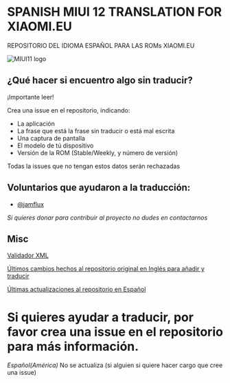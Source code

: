# SPANISH MIUI 12 TRANSLATION FOR XIAOMI.EU
REPOSITORIO DEL IDIOMA ESPAÑOL PARA LAS ROMs XIAOMI.EU

![MIUI11 logo](https://i.imgur.com/CHsqrkY.png)

## ¿Qué hacer si encuentro algo sin traducir?
¡Importante leer!

Crea una issue en el repositorio, indicando:
* La aplicación
* La frase que está la frase sin traducir o está mal escrita
* Una captura de pantalla
* El modelo de tú dispositivo 
* Versión de la ROM (Stable/Weekly, y número de versión)

Todas la issues que no tengan estos datos serán rechazadas

## Voluntarios que ayudaron a la traducción:

* [@jamflux](https://github.com/jamflux)

*Si quieres donar para contribuir al proyecto no dudes en contactarnos*
## Misc

[Validador XML](https://translators.xiaomi.eu/XML_MIUI12-Spanish-es.html)

[Últimos cambios hechos al repositorio original en Inglés para añadir y traducir](https://github.com/ingbrzy/Xiaomi.eu-MIUIv12-XML-Compare)

[Últimas actualizaciones al repositorio en Español](https://github.com/ingbrzy/MA-XML-12-SPANISH/commits)


# Si quieres ayudar a traducir, por favor crea una issue en el repositorio para más información.

*Español(América)* No se actualiza (si alguien si quiere hacer cargo que cree una issue)
